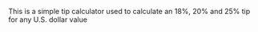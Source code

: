 This is a simple tip calculator used to calculate an 18%, 20% and 25% tip for any U.S. dollar value
